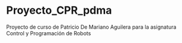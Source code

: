 # Proyecto_CPR_pdma
Proyecto de curso de Patricio De Mariano Aguilera para la asignatura Control y Programación de Robots
